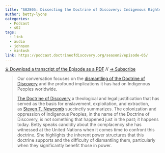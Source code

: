 ```yaml
---
title: "S02E05: Dissecting the Doctrine of Discovery: Indigenous Rights, White Supremacy, and the United Nations with Betty Lyons"
author: betty-lyons
categories:
  - Podcast
  - s02
tags:
  - link
  - audio
  - johnson
  - mintosh
link: https://podcast.doctrineofdiscovery.org/season2/episode-05/
---
```

<div id="buzzsprout-player-13260217"></div><script src="https://www.buzzsprout.com/1926214/13260217-s02e05-dissecting-the-doctrine-of-discovery-indigenous-rights-white-supremacy-and-the-united-nations-with-betty-lyons.js?container_id=buzzsprout-player-13260217&player=small" type="text/javascript" charset="utf-8"></script>

[⤓ Download a transcript of the Episode as a PDF](/assets/pdfs/S02E05-Dissecting-the-Doctrine-of-Discovery-Betty-Lyons-TRANSCRIPT.pdf) // [→ Subscribe](/subscribe/)

> Our conversation focuses on the [dismantling of the Doctrine of Discovery](https://aila.ngo/issues/doctrine-of-discovery/) and the profound implications it has had on Indigenous Peoples worldwide.
>
> [The Doctrine of Discovery](https://doctrineofdiscovery.org/what-is-the-doctrine-of-discovery/) a theological and legal justification that has served as the basis for enslavement, exploitation, and extraction, as [Steven T. Newcomb](https://originalfreenations.com/) succinctly summarizes. The colonization and oppression of Indigenous Peoples, in the name of the Doctrine of Discovery, is not something that happened just in the past; it happens today. Betty speaks candidly about the complacency she has witnessed at the United Nations when it comes time to confront this doctrine. She highlights the inherent power structures that this doctrine supports and the difficulty of dismantling them, particularly when they significantly benefit those in power.